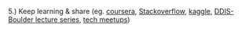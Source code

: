 5.)  Keep learning & share (eg. [coursera](https://www.coursera.org/),
[Stackoverflow](http://stackoverflow.com/), [kaggle](http://www.kaggle.com/), [DDIS-Boulder lecture series](https://github.com/DrSkippy/Data-Science-45min-Intros), [tech meetups](http://www.meetup.com/cities/us/co/boulder/tech/))
